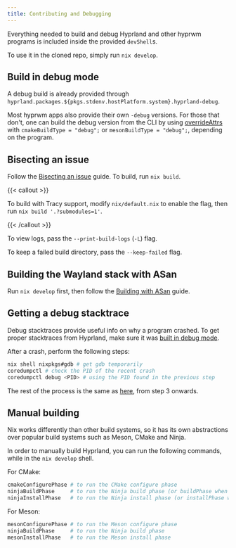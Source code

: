 ```yaml
---
title: Contributing and Debugging
---
```


Everything needed to build and debug Hyprland and other hyprwm programs is
included inside the provided `devShell`s.

To use it in the cloned repo, simply run `nix develop`.

## Build in debug mode

A debug build is already provided through
`hyprland.packages.${pkgs.stdenv.hostPlatform.system}.hyprland-debug`.

Most hyprwm apps also provide their own `-debug` versions. For those that don't,
one can build the debug version from the CLI by using
[overrideAttrs](../Options-Overrides/#using-nix-repl) with
`cmakeBuildType = "debug";` or `mesonBuildType = "debug";`, depending on the
program.

## Bisecting an issue

Follow the
[Bisecting an issue](https://wiki.hyprland.org/Crashes-and-Bugs/#bisecting-an-issue)
guide. To build, run `nix build`.

{{< callout >}}

To build with Tracy support, modify `nix/default.nix` to enable the flag, then run
`nix build '.?submodules=1'`.

{{< /callout >}}

To view logs, pass the `--print-build-logs` (`-L`) flag.

To keep a failed build directory, pass the `--keep-failed` flag.

## Building the Wayland stack with ASan

Run `nix develop` first, then follow the
[Building with ASan](https://wiki.hyprland.org/Crashes-and-Bugs/#building-the-wayland-stack-with-asan)
guide.

## Getting a debug stacktrace

Debug stacktraces provide useful info on why a program crashed. To get proper
stacktraces from Hyprland, make sure it was [built in debug mode](#build-in-debug-mode).

After a crash, perform the following steps:

```sh
nix shell nixpkgs#gdb # get gdb temporarily
coredumpctl # check the PID of the recent crash
coredumpctl debug <PID> # using the PID found in the previous step
```

The rest of the process is the same as
[here](../../Crashes-and-Bugs#obtaining-a-debug-stacktrace), from step 3 onwards.

## Manual building

Nix works differently than other build systems, so it has its own abstractions
over popular build systems such as Meson, CMake and Ninja.

In order to manually build Hyprland, you can run the following commands, while
in the `nix develop` shell.

For CMake:

```bash
cmakeConfigurePhase # to run the CMake configure phase
ninjaBuildPhase     # to run the Ninja build phase (or buildPhase when ninja is not available)
ninjaInstallPhase   # to run the Ninja install phase (or installPhase when ninja is not available)
```

For Meson:

```bash
mesonConfigurePhase # to run the Meson configure phase
ninjaBuildPhase     # to run the Ninja build phase
mesonInstallPhase   # to run the Meson install phase
```

